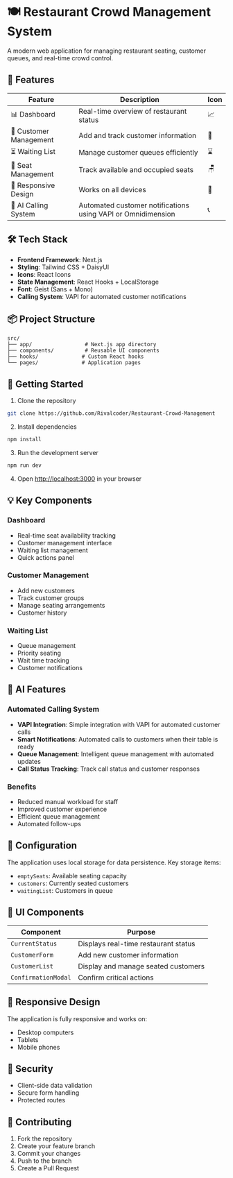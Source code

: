 # 🍽️ Restaurant Crowd Management System

A modern web application for managing restaurant seating, customer queues, and real-time crowd control.

## 🌟 Features

| Feature | Description | Icon |
|---------|-------------|------|
| 📊 Dashboard | Real-time overview of restaurant status | 📈 |
| 👥 Customer Management | Add and track customer information | 👤 |
| ⏳ Waiting List | Manage customer queues efficiently | ⌛ |
| 💺 Seat Management | Track available and occupied seats | 🪑 |
| 📱 Responsive Design | Works on all devices | 📲 |
| 🤖 AI Calling System | Automated customer notifications using VAPI or Omnidimension | 📞 |

## 🛠️ Tech Stack

- **Frontend Framework**: Next.js
- **Styling**: Tailwind CSS + DaisyUI
- **Icons**: React Icons
- **State Management**: React Hooks + LocalStorage
- **Font**: Geist (Sans + Mono)
- **Calling System**: VAPI for automated customer notifications

## 📦 Project Structure

```
src/
├── app/                 # Next.js app directory
├── components/          # Reusable UI components
├── hooks/              # Custom React hooks
└── pages/              # Application pages
```

## 🚀 Getting Started

1. Clone the repository
```bash
git clone https://github.com/Rivalcoder/Restaurant-Crowd-Management
```

2. Install dependencies
```bash
npm install
```

3. Run the development server
```bash
npm run dev
```

4. Open [http://localhost:3000](http://localhost:3000) in your browser

## 💡 Key Components

### Dashboard
- Real-time seat availability tracking
- Customer management interface
- Waiting list management
- Quick actions panel

### Customer Management
- Add new customers
- Track customer groups
- Manage seating arrangements
- Customer history

### Waiting List
- Queue management
- Priority seating
- Wait time tracking
- Customer notifications

## 🤖 AI Features

### Automated Calling System
- **VAPI Integration**: Simple integration with VAPI for automated customer calls
- **Smart Notifications**: Automated calls to customers when their table is ready
- **Queue Management**: Intelligent queue management with automated updates
- **Call Status Tracking**: Track call status and customer responses

### Benefits
- Reduced manual workload for staff
- Improved customer experience
- Efficient queue management
- Automated follow-ups

## 🔧 Configuration

The application uses local storage for data persistence. Key storage items:
- `emptySeats`: Available seating capacity
- `customers`: Currently seated customers
- `waitingList`: Customers in queue

## 🎨 UI Components

| Component | Purpose |
|-----------|---------|
| `CurrentStatus` | Displays real-time restaurant status |
| `CustomerForm` | Add new customer information |
| `CustomerList` | Display and manage seated customers |
| `ConfirmationModal` | Confirm critical actions |

## 📱 Responsive Design

The application is fully responsive and works on:
- Desktop computers
- Tablets
- Mobile phones

## 🔐 Security

- Client-side data validation
- Secure form handling
- Protected routes

## 🤝 Contributing

1. Fork the repository
2. Create your feature branch
3. Commit your changes
4. Push to the branch
5. Create a Pull Request




